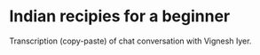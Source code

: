 # Indian recipies for a beginner

Transcription (copy-paste) of chat conversation with Vignesh Iyer.
